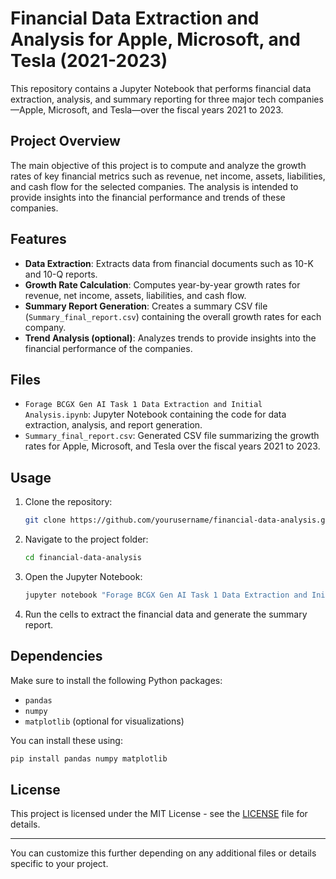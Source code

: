# Financial Data Extraction and Analysis for Apple, Microsoft, and Tesla (2021-2023)

This repository contains a Jupyter Notebook that performs financial data extraction, analysis, and summary reporting for three major tech companies—Apple, Microsoft, and Tesla—over the fiscal years 2021 to 2023.

## Project Overview
The main objective of this project is to compute and analyze the growth rates of key financial metrics such as revenue, net income, assets, liabilities, and cash flow for the selected companies. The analysis is intended to provide insights into the financial performance and trends of these companies.

## Features
- **Data Extraction**: Extracts data from financial documents such as 10-K and 10-Q reports.
- **Growth Rate Calculation**: Computes year-by-year growth rates for revenue, net income, assets, liabilities, and cash flow.
- **Summary Report Generation**: Creates a summary CSV file (`Summary_final_report.csv`) containing the overall growth rates for each company.
- **Trend Analysis (optional)**: Analyzes trends to provide insights into the financial performance of the companies.

## Files
- `Forage BCGX Gen AI Task 1 Data Extraction and Initial Analysis.ipynb`: Jupyter Notebook containing the code for data extraction, analysis, and report generation.
- `Summary_final_report.csv`: Generated CSV file summarizing the growth rates for Apple, Microsoft, and Tesla over the fiscal years 2021 to 2023.

## Usage
1. Clone the repository:
   ```bash
   git clone https://github.com/yourusername/financial-data-analysis.git
   ```
2. Navigate to the project folder:
   ```bash
   cd financial-data-analysis
   ```
3. Open the Jupyter Notebook:
   ```bash
   jupyter notebook "Forage BCGX Gen AI Task 1 Data Extraction and Initial Analysis.ipynb"
   ```
4. Run the cells to extract the financial data and generate the summary report.

## Dependencies
Make sure to install the following Python packages:
- `pandas`
- `numpy`
- `matplotlib` (optional for visualizations)
  
You can install these using:
```bash
pip install pandas numpy matplotlib
```

## License
This project is licensed under the MIT License - see the [LICENSE](LICENSE) file for details.

---

You can customize this further depending on any additional files or details specific to your project.
